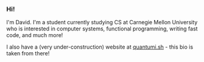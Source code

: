 ### Hi!
I'm David. I'm a student currently studying CS at Carnegie Mellon University who is interested in computer systems, functional programming, writing fast code, and much more! 

I also have a (very under-construction) website at [quantumi.sh](https://quantumi.sh) - this bio is taken from there!
